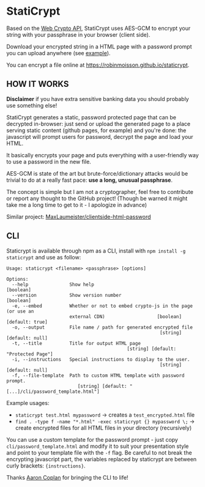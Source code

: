 # StatiCrypt

Based on the [Web Crypto API](https://developer.mozilla.org/en-US/docs/Web/API/Web_Crypto_API), StatiCrypt uses AES-GCM to encrypt your string with your passphrase in your browser (client side).

Download your encrypted string in a HTML page with a password prompt you can upload anywhere (see [example](https://robinmoisson.github.io/staticrypt/example.html)).

You can encrypt a file online at https://robinmoisson.github.io/staticrypt.

## HOW IT WORKS

**Disclaimer** if you have extra sensitive banking data you should probably use something else!

StatiCrypt generates a static, password protected page that can be decrypted in-browser: just send or upload the generated page to a place serving static content (github pages, for example) and you're done: the javascript will prompt users for password, decrypt the page and load your HTML.

It basically encrypts your page and puts everything with a user-friendly way to use a password in the new file.

AES-GCM is state of the art but brute-force/dictionary attacks would be trivial to do at a really fast pace: **use a long, unusual passphrase**.

The concept is simple but I am not a cryptographer, feel free to contribute or report any thought to the GitHub project! (Though be warned it might take me a long time to get to it - I apologize in advance)

Similar project: [MaxLaumeister/clientside-html-password](https://github.com/MaxLaumeister/clientside-html-password)

## CLI

Staticrypt is available through npm as a CLI, install with `npm install -g staticrypt` and use as follow:

    Usage: staticrypt <filename> <passphrase> [options]

    Options:
      --help               Show help                                       [boolean]
      --version            Show version number                             [boolean]
      -e, --embed          Whether or not to embed crypto-js in the page (or use an
                           external CDN)                   [boolean] [default: true]
      -o, --output         File name / path for generated encrypted file
                                                            [string] [default: null]
      -t, --title          Title for output HTML page
                                                [string] [default: "Protected Page"]
      -i, --instructions   Special instructions to display to the user.
                                                            [string] [default: null]
      -f, --file-template  Path to custom HTML template with password prompt.
                              [string] [default: "[...]/cli/password_template.html"]

Example usages:

- `staticrypt test.html mypassword` -> creates a `test_encrypted.html` file
- `find . -type f -name "*.html" -exec staticrypt {} mypassword \;` -> create encrypted files for all HTML files in your directory (recursively)

You can use a custom template for the password prompt - just copy `cli/password_template.html` and modify it to suit your presentation style and point to your template file with the `-f` flag. Be careful to not break the encrypting javascript part, the variables replaced by staticrypt are between curly brackets: `{instructions}`.

Thanks [Aaron Coplan](https://github.com/AaronCoplan) for bringing the CLI to life!
